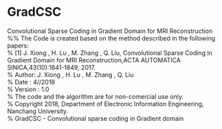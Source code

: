 # GradCSC
Convolutional Sparse Coding in Gradient Domain for MRI Reconstruction  
%% The Code is created based on the method described in the following papers:   
% [1] J. Xiong , H. Lu , M. Zhang , Q. Liu, Convolutional Sparse Coding in Gradient Domain for MRI Reconstruction,ACTA AUTOMATICA SINICA,43(10):1841-1849, 2017.  
% Author: J. Xiong , H. Lu , M. Zhang , Q. Liu   
% Date : 4//2018   
% Version : 1.0   
% The code and the algorithm are for non-comercial use only.   
% Copyright 2018, Department of Electronic Information Engineering, Nanchang University.   
% GradCSC - Convolutional sparse coding in Gradient domain  

